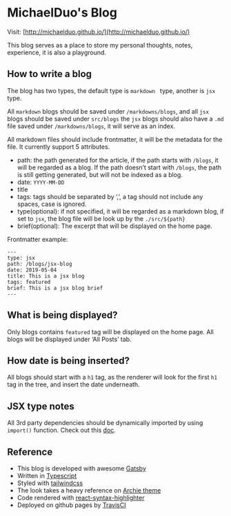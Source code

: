 # MichaelDuo's Blog

Visit: [http://michaelduo.github.io/](http://michaelduo.github.io/)

This blog serves as a place to store my personal thoughts, notes, experience, it is also a playground.

## How to write a blog

The blog has two types, the default type is `markdown ` type, another is `jsx` type.

All `markdown` blogs should be saved under `/markdowns/blogs`, and all `jsx` blogs should be saved under `src/blogs` the `jsx` blogs should also have a `.md` file saved under `/markdowns/blogs`, it will serve as an index.

All markdown files should include frontmatter, it will be the metadata for the file. It currently support 5 attributes.

-   path: the path generated for the article, if the path starts with `/blogs`, it will be regarded as a blog. If the path doesn’t start with `/blogs`, the path is still getting generated, but will not be indexed as a blog.
-   date: `YYYY-MM-DD`
-   title
-   tags: tags should be separated by ‘,’, a tag should not include any spaces, case is ignored.
-   type(optional): if not specified, it will be regarded as a markdown blog, if set to `jsx`, the blog file will be look up by the `./src/${path}`
-   brief(optional): The excerpt that will be displayed on the home page.

Frontmatter example:

```
---
type: jsx
path: /blogs/jsx-blog
date: 2019-05-04
title: This is a jsx blog
tags: featured
brief: This is a jsx blog brief
---
```

## What is being displayed?

Only blogs contains `featured` tag will be displayed on the home page. All blogs will be displayed under ‘All Posts’ tab.

## How date is being inserted?

All blogs should start with a `h1` tag, as the renderer will look for the first `h1` tag in the tree, and insert the date underneath.

## JSX type notes

All 3rd party dependencies should be dynamically imported by using `import()` function. Check out this [doc](~https://developer.mozilla.org/en-US/docs/Web/JavaScript/Reference/Statements/import~).

## Reference

-   This blog is developed with awesome [Gatsby](~https://www.gatsbyjs.com/~)
-   Written in [Typescript](~https://www.typescriptlang.org/~)
-   Styled with [tailwindcss](~https://tailwindcss.com/~)
-   The look takes a heavy reference on [Archie theme](~https://github.com/athul/archie~)
-   Code rendered with [react-syntax-highlighter](~https://github.com/react-syntax-highlighter/react-syntax-highlighter~)
-   Deployed on github pages by [TravisCI](~https://travis-ci.org/~)
